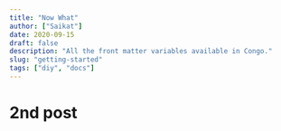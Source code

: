 ```yaml
---
title: "Now What"
author: ["Saikat"]
date: 2020-09-15
draft: false
description: "All the front matter variables available in Congo."
slug: "getting-started"
tags: ["diy", "docs"]
---
```


# 2nd post
